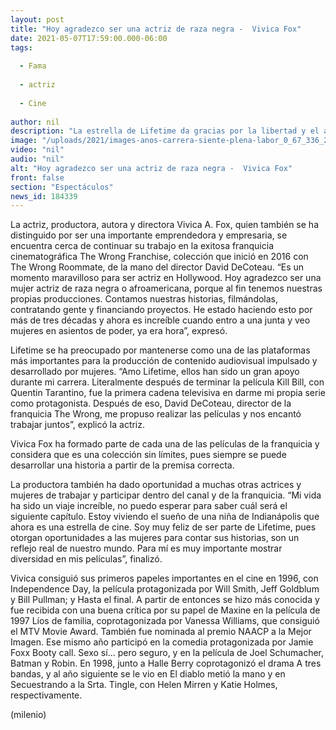 ```yaml
---
layout: post
title: "Hoy agradezco ser una actriz de raza negra -  Vivica Fox"
date: 2021-05-07T17:59:00.000-06:00
tags:
  
  - Fama
  
  - actriz
  
  - Cine
  
author: nil
description: "La estrella de Lifetime da gracias por la libertad y el apoyo para el desarrollo de la mujer en pantalla."
image: "/uploads/2021/images-anos-carrera-siente-plena-labor_0_67_336_208.jpg"
video: "nil"
audio: "nil"
alt: "Hoy agradezco ser una actriz de raza negra -  Vivica Fox"
front: false
section: "Espectáculos"
news_id: 184339
---
```


La actriz, productora, autora y directora Vivica A. Fox, quien también se ha distinguido por ser una importante emprendedora y empresaria, se encuentra cerca de continuar su trabajo en la exitosa franquicia cinematográfica The Wrong Franchise, colección que inició en 2016 con The Wrong Roommate, de la mano del director David DeCoteau. “Es un momento maravilloso para ser actriz en Hollywood. Hoy agradezco ser una mujer actriz de raza negra o afroamericana, porque al fin tenemos nuestras propias producciones. Contamos nuestras historias, filmándolas, contratando gente y financiando proyectos. He estado haciendo esto por más de tres décadas y ahora es increíble cuando entro a una junta y veo mujeres en asientos de poder, ya era hora”, expresó. 

Lifetime se ha preocupado por mantenerse como una de las plataformas más importantes para la producción de contenido audiovisual impulsado y desarrollado por mujeres. “Amo Lifetime, ellos han sido un gran apoyo durante mi carrera. Literalmente después de terminar la película Kill Bill, con Quentin Tarantino, fue la primera cadena televisiva en darme mi propia serie como protagonista. Después de eso, David DeCoteau, director de la franquicia The Wrong, me propuso realizar las películas y nos encantó trabajar juntos”, explicó la actriz. 

Vivica Fox ha formado parte de cada una de las películas de la franquicia y considera que es una colección sin límites, pues siempre se puede desarrollar una historia a partir de la premisa correcta. 

La productora también ha dado oportunidad a muchas otras actrices y mujeres de trabajar y participar dentro del canal y de la franquicia. “Mi vida ha sido un viaje increíble, no puedo esperar para saber cuál será el siguiente capítulo. Estoy viviendo el sueño de una niña de Indianápolis que ahora es una estrella de cine. Soy muy feliz de ser parte de Lifetime, pues otorgan oportunidades a las mujeres para contar sus historias, son un reflejo real de nuestro mundo. Para mí es muy importante mostrar diversidad en mis películas”, finalizó. 

Vivica consiguió sus primeros papeles importantes en el cine en 1996, con Independence Day, la película protagonizada por Will Smith, Jeff Goldblum y Bill Pullman; y Hasta el final. A partir de entonces se hizo más conocida y fue recibida con una buena crítica por su papel de Maxine en la película de 1997 Líos de familia, coprotagonizada por Vanessa Williams, que consiguió el MTV Movie Award.  También fue nominada al premio NAACP a la Mejor Imagen. Ese mismo año participó en la comedia protagonizada por Jamie Foxx Booty call. Sexo sí... pero seguro, y en la película de Joel Schumacher, Batman y Robin. En 1998, junto a Halle Berry coprotagonizó el drama A tres bandas, y al año siguiente se le vio en El diablo metió la mano y en Secuestrando a la Srta. Tingle, con Helen Mirren y Katie Holmes, respectivamente. 

(milenio)